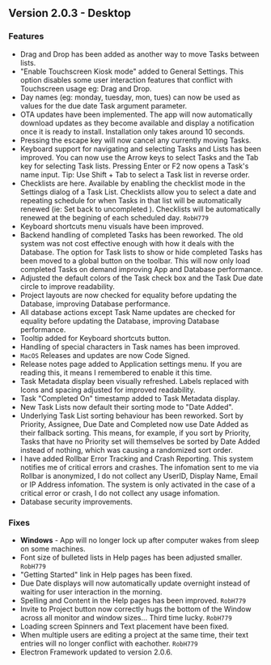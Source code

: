 Version 2.0.3 - Desktop
-----------------------

### Features

*   Drag and Drop has been added as another way to move Tasks between lists.
*   "Enable Touchscreen Kiosk mode" added to General Settings. This option disables some user interaction features that conflict with Touchscreen usage eg: Drag and Drop.
*   Day names (eg: monday, tuesday, mon, tues) can now be used as values for the due date Task argument parameter.
*   OTA updates have been implemented. The app will now automatically download updates as they become available and display a notification once it is ready to install. Installation only takes around 10 seconds.
*   Pressing the escape key will now cancel any currently moving Tasks.
*   Keyboard support for navigating and selecting Tasks and Lists has been improved. You can now use the Arrow keys to select Tasks and the Tab key for selecting Task lists. Pressing Enter or F2 now opens a Task's name input. Tip: Use Shift + Tab to select a Task list in reverse order.
*   Checklists are here. Available by enabling the checklist mode in the Settings dialog of a Task List. Checklists allow you to select a date and repeating schedule for when Tasks in that list will be automatically renewed (ie: Set back to uncompleted ). Checklists will be automatically renewed at the begining of each scheduled day. `RobH779`
*   Keyboard shortcuts menu visuals have been improved.
*   Backend handling of completed Tasks has been reworked. The old system was not cost effective enough with how it deals with the Database. The option for Task lists to show or hide completed Tasks has been moved to a global button on the toolbar. This will now only load completed Tasks on demand improving App and Database performance.
*   Adjusted the default colors of the Task check box and the Task Due date circle to improve readability.
*   Project layouts are now checked for equality before updating the Database, improving Database performance.
*   All database actions except Task Name updates are checked for equality before updating the Database, improving Database performance.
*   Tooltip added for Keyboard shortcuts button.
*   Handling of special characters in Task names has been improved.
*   `MacOS` Releases and updates are now Code Signed.
*   Release notes page added to Application settings menu. If you are reading this, it means I remembered to enable it this time.
*   Task Metadata display been visually refreshed. Labels replaced with Icons and spacing adjusted for improved readability.
*   Task "Completed On" timestamp added to Task Metadata display.
*   New Task Lists now default their sorting mode to "Date Added".
*   Underlying Task List sorting behaviour has been reworked. Sort by Priority, Assignee, Due Date and Completed now use Date Added as their fallback sorting. This means, for example, if you sort by Priority, Tasks that have no Priority set will themselves be sorted by Date Added instead of nothing, which was causing a randomized sort order.
*   I have added Rollbar Error Tracking and Crash Reporting. This system notifies me of critical errors and crashes. The infomation sent to me via Rollbar is anonymized, I do not collect any UserID, Display Name, Email or IP Address infomation. The system is only activated in the case of a critical error or crash, I do not collect any usage infomation.
*   Database security improvements.

### Fixes

*   **Windows** - App will no longer lock up after computer wakes from sleep on some machines.
*   Font size of bulleted lists in Help pages has been adjusted smaller. `RobH779`
*   "Getting Started" link in Help pages has been fixed.
*   Due Date displays will now automatically update overnight instead of waiting for user interaction in the morning.
*   Spelling and Content in the Help pages has been improved. `RobH779`
*   Invite to Project button now correctly hugs the bottom of the Window across all monitor and window sizes... Third time lucky. `RobH779`
*   Loading screen Spinners and Text placement have been fixed.
*   When multiple users are editing a project at the same time, their text entries will no longer conflict with eachother. `RobH779`
*   Electron Framework updated to version 2.0.6.